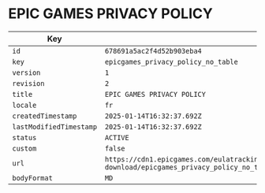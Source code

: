 # EPIC GAMES PRIVACY POLICY

| Key | Value |
| --- | ----- |
| `id` | `678691a5ac2f4d52b903eba4` |
| `key` | `epicgames_privacy_policy_no_table` |
| `version` | `1` |
| `revision` | `2` |
| `title` | `EPIC GAMES PRIVACY POLICY` |
| `locale` | `fr` |
| `createdTimestamp` | `2025-01-14T16:32:37.692Z` |
| `lastModifiedTimestamp` | `2025-01-14T16:32:37.692Z` |
| `status` | `ACTIVE` |
| `custom` | `false` |
| `url` | `https://cdn1.epicgames.com/eulatracking-download/epicgames_privacy_policy_no_table/fr/v1/r2/498651efc39c213b07f0760bbe61a270.pdf` |
| `bodyFormat` | `MD` |
